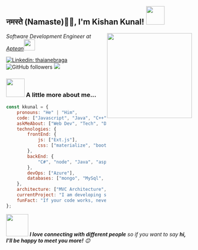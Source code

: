 
<h2>नमस्ते (Namaste)🙏🏻, I'm Kishan Kunal! <img src="https://media.giphy.com/media/12oufCB0MyZ1Go/giphy.gif" width="50"></h2>
<img align='right' src="https://media.giphy.com/media/M9gbBd9nbDrOTu1Mqx/giphy.gif" width="230">
<p><em>Software Development Engineer at <a href="https://www.aptean.com/">Aptean</a><img src="https://media.giphy.com/media/WUlplcMpOCEmTGBtBW/giphy.gif" width="30"> 
</em></p>

[![Linkedin: thaianebraga](https://img.shields.io/badge/-kishan_kunal-blue?style=flat-square&logo=Linkedin&logoColor=white&link=https://www.linkedin.com/in/kishan-kunal/)](https://www.linkedin.com/in/kishan-kunal/)
![GitHub followers](https://img.shields.io/github/followers/kishankunal?label=Follow&style=social)
![](https://visitor-badge.glitch.me/badge?page_id=kishankunal.kishankunal)


### <img src="https://media.giphy.com/media/VgCDAzcKvsR6OM0uWg/giphy.gif" width="50"> A little more about me...  

```javascript
const kkunal = {
    pronouns: "He" | "Him",
    code: ["Javascript", "Java", "C++", "C#", ".NET", "Node", "Ext.js"],
    askMeAbout: ["Web Dev", "Tech", "DevOps", "Coding"],
    technologies: {
        frontEnd: {
            js: ["Ext.js"],
            css: ["materialize", "bootstrap"]
        },
        backEnd: {
            "C#", "node", "Java", "asp.net" , "python", ".net"
        },
        devOps: ["Azure"],
        databases: ["mongo", "MySql", "sqlite"]
    },
    architecture: ["MVC Architecture", "3 tier Architecture","2 tier Architecture","Single page applications"],
    currentProject: "I am developing sales flow ERP application",
    funFact: "If your code works, never fu*king touch it!"
};
```

<img src="https://media.giphy.com/media/LnQjpWaON8nhr21vNW/giphy.gif" width="60"> <em><b>I love connecting with different people</b> so if you want to say <b>hi, I'll be happy to meet you more!</b> 😊</em>

